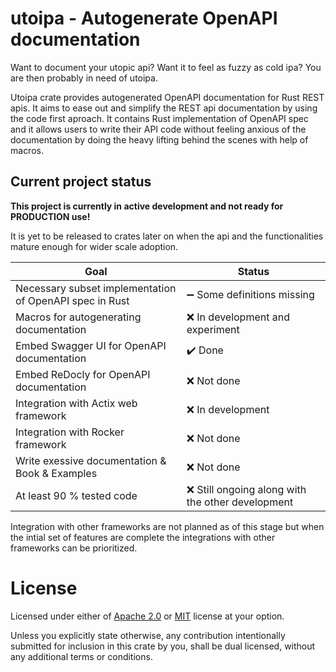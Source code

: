 # utoipa - Autogenerate OpenAPI documentation

Want to document your utopic api? Want it to feel as fuzzy as cold ipa? You are then probably in need of utoipa.  

Utoipa crate provides autogenerated OpenAPI documentation for Rust REST apis. It aims to ease out and simplify the 
REST api documentation by using the code first aproach. It contains Rust implementation of OpenAPI spec and it allows 
users to write their API code without feeling anxious of the documentation by doing the heavy lifting behind the scenes 
with help of macros.

## Current project status

**This project is currently in active development and not ready for PRODUCTION use!** 

It is yet to be released to crates later on when the api and the functionalities mature enough for wider scale adoption. 

Goal|Status
-|-
Necessary subset implementation of OpenAPI spec in Rust| :heavy_minus_sign: Some definitions missing
Macros for autogenerating documentation | :x: In development and experiment
Embed Swagger UI for OpenAPI documentation | :heavy_check_mark: Done
Embed ReDocly for OpenAPI documentation | :x: Not done 
Integration with Actix web framework | :x: In development
Integration with Rocker framework | :x: Not done
Write exessive documentation & Book & Examples | :x: Not done
At least 90 % tested code | :x: Still ongoing along with the other development

Integration with other frameworks are not planned as of this stage but when the intial set of features are complete
the integrations with other frameworks can be prioritized.

# License

Licensed under either of [Apache 2.0](LICENSE-APACHE) or [MIT](LICENSE-MIT) license at your option.

Unless you explicitly state otherwise, any contribution intentionally submitted for inclusion in this crate by you, shall be dual licensed, without any additional terms or conditions. 

